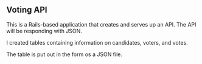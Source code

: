 
## Voting API
This is a Rails-based application that creates and serves up an API.  The API will be responding with JSON.

I created tables containing information on candidates, voters, and votes.  

The table is put out in the form os a JSON file.  
